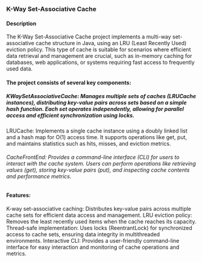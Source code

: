 ### **K-Way Set-Associative Cache**

#### Description 

The K-Way Set-Associative Cache project implements a multi-way set-associative cache structure in Java, using an LRU (Least Recently Used) eviction policy. This type of cache is suitable for scenarios where efficient data retrieval and management are crucial, such as in-memory caching for databases, web applications, or systems requiring fast access to frequently used data.

#### The project consists of several key components:

##### KWaySetAssociativeCache: Manages multiple sets of caches (LRUCache instances), distributing key-value pairs across sets based on a simple hash function. Each set operates independently, allowing for parallel access and efficient synchronization using locks.

LRUCache: Implements a single cache instance using a doubly linked list and a hash map for O(1) access time. It supports operations like get, put, and maintains statistics such as hits, misses, and eviction metrics.

###### CacheFrontEnd: Provides a command-line interface (CLI) for users to interact with the cache system. Users can perform operations like retrieving values (get), storing key-value pairs (put), and inspecting cache contents and performance metrics.

#### Features:

K-way set-associative caching: Distributes key-value pairs across multiple cache sets for efficient data access and management.
LRU eviction policy: Removes the least recently used items when the cache reaches its capacity.
Thread-safe implementation: Uses locks (ReentrantLock) for synchronized access to cache sets, ensuring data integrity in multithreaded environments.
Interactive CLI: Provides a user-friendly command-line interface for easy interaction and monitoring of cache operations and metrics.
